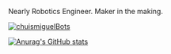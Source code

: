 Nearly Robotics Engineer. Maker in the making.

<a href="https://twitter.com/chuismiguelBots" target="blank"><img src="https://img.shields.io/twitter/follow/chuismiguelBots?logo=twitter&style=for-the-badge" alt="chuismiguelBots" /></a> 

[![Anurag's GitHub stats](https://github-readme-stats.vercel.app/api?username=chuismiguel)](https://github.com/chuismiguel/github-readme-stats)

<!---
chuismiguel/chuismiguel is a ✨ special ✨ repository because its `README.md` (this file) appears on your GitHub profile.
You can click the Preview link to take a look at your changes.
--->
